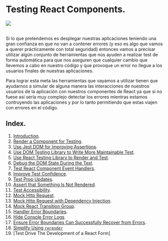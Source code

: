 # Testing React Components.

<div>
  <img src='https://d2eip9sf3oo6c2.cloudfront.net/playlists/square_covers/000/412/618/square_480/JSTesting_4_ReactComponents.png'>
</div>
<br />

Si lo que pretendemos es desplegar nuestras aplicaciones teniendo una gran confianza en que no van a contener errores (y eso es algo que vamos a querer prácticamente con total seguridad) entonces vamos a precisar utilizar algún conjunto de herramientas que nos ayuden a realizar test de forma automática para que nos aseguren que cualquier cambio que llevemos a cabo en nuestro código y que provoque un error no llegue a los usuarios finales de nuestras aplicaciones.

Para lograr esta meta las herramientas que vayamos a utilizar tienen que ayudarnos a simular de alguna manera las interacciones de nuestros usuarios de la aplicación con nuestros componentes de React ya que si no fuese así sería muy complejo detectar los errores mientras estamos contruyendo las aplicaciones y por lo tanto permitiendo que estas viajen con errores en el código.

## Index.

1. [Introduction](./05_01.md).
2. [Render a Component for Testing](./05_02.md).
3. [Use Jest DOM for Improving Assertions](./05_03.md).
4. [Use DOM Testing Library to Write More Maintainable Test](./05_04.md).
5. [Use React Testing Library to Render and Test](./05_05.md).
6. [Debug the DOM State During the Test](./05_06.md).
7. [Test React Component Event Handlers](./05_07.md).
8. [Improve Test Confidence](./05_08.md).
9. [Test Prop Updates](./05_09.md).
10. [Assert that Something Is Not Rendered](./05_10.md).
11. [Test Accessibility](./05_11.md).
12. [Mock Http Request](./05_12.md).
13. [Mock Http Request with Dependency Injection](./05_13.md).
14. [Mock React Transition Group](./05_14.md).
15. [Handler Error Boundaries](./05_15.md).
16. [Hide Console Error Logs](./05_16.md).
17. [Ensure Error Boundaries Can Successfully Recover from Errors](./05_17.md).
18. [Simplify Using `rerender`](./05_18.md)
19. [Test Drive The Development of a React Form]
